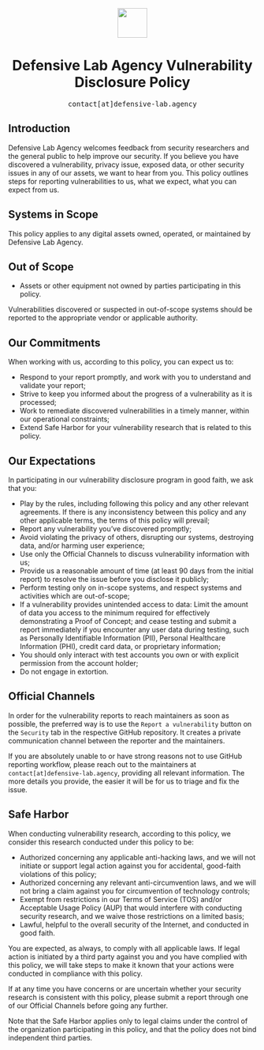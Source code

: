 <div align="center">
<img width="60px" src="https://pts-project.org/android-chrome-512x512.png">
<h1>Defensive Lab Agency Vulnerability Disclosure Policy</h1>
<p>
<samp>contact[at]defensive-lab.agency</samp>
</p>
</div>

## Introduction
Defensive Lab Agency welcomes feedback from security researchers and the general public to help improve our security. If you believe you have discovered a vulnerability, privacy issue, exposed data, or other security issues in any of our assets, we want to hear from you. This policy outlines steps for reporting vulnerabilities to us, what we expect, what you can expect from us.

## Systems in Scope
This policy applies to any digital assets owned, operated, or maintained by Defensive Lab Agency.

## Out of Scope
* Assets or other equipment not owned by parties participating in this policy. 

Vulnerabilities discovered or suspected in out-of-scope systems should be reported to the appropriate vendor or applicable authority.

## Our Commitments
When working with us, according to this policy, you can expect us to:

* Respond to your report promptly, and work with you to understand and validate your report;
* Strive to keep you informed about the progress of a vulnerability as it is processed;
* Work to remediate discovered vulnerabilities in a timely manner, within our operational constraints; 
* Extend Safe Harbor for your vulnerability research that is related to this policy.

## Our Expectations
In participating in our vulnerability disclosure program in good faith, we ask that you:

* Play by the rules, including following this policy and any other relevant agreements. If there is any inconsistency between this policy and any other applicable terms, the terms of this policy will prevail;
* Report any vulnerability you’ve discovered promptly;
* Avoid violating the privacy of others, disrupting our systems, destroying data, and/or harming user experience;
* Use only the Official Channels to discuss vulnerability information with us;
* Provide us a reasonable amount of time (at least 90 days from the initial report) to resolve the issue before you disclose it publicly;
* Perform testing only on in-scope systems, and respect systems and activities which are out-of-scope;
* If a vulnerability provides unintended access to data: Limit the amount of data you access to the minimum required for effectively demonstrating a Proof of Concept; and cease testing and submit a report immediately if you encounter any user data during testing, such as Personally Identifiable Information (PII), Personal Healthcare Information (PHI), credit card data, or proprietary information;
* You should only interact with test accounts you own or with explicit permission from the account holder; 
* Do not engage in extortion.  

## Official Channels 
In order for the vulnerability reports to reach maintainers as soon as possible, the preferred way is to use the `Report a vulnerability` button on the `Security` tab in the respective GitHub repository. It creates a private communication channel between the reporter and the maintainers.

If you are absolutely unable to or have strong reasons not to use GitHub reporting workflow, please reach out to the maintainers at `contact[at]defensive-lab.agency`, providing all relevant information. The more details you provide, the easier it will be for us to triage and fix the issue.

## Safe Harbor
When conducting vulnerability research, according to this policy, we consider this research conducted under this policy to be:

* Authorized concerning any applicable anti-hacking laws, and we will not initiate or support legal action against you for accidental, good-faith violations of this policy;
* Authorized concerning any relevant anti-circumvention laws, and we will not bring a claim against you for circumvention of technology controls;
* Exempt from restrictions in our Terms of Service (TOS) and/or Acceptable Usage Policy (AUP) that would interfere with conducting security research, and we waive those restrictions on a limited basis; 
* Lawful, helpful to the overall security of the Internet, and conducted in good faith.

You are expected, as always, to comply with all applicable laws. If legal action is initiated by a third party against you and you have complied with this policy, we will take steps to make it known that your actions were conducted in compliance with this policy.

If at any time you have concerns or are uncertain whether your security research is consistent with this policy, please submit a report through one of our Official Channels before going any further.

Note that the Safe Harbor applies only to legal claims under the control of the organization participating in this policy, and that the policy does not bind independent third parties.
